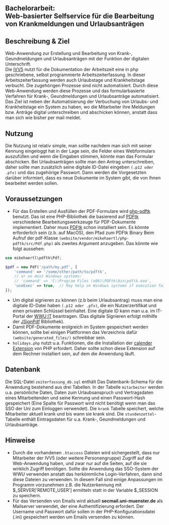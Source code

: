 ## Bachelorarbeit: <br> Web-basierter Selfservice für die Bearbeitung von Krankmeldungen und Urlaubsanträgen

## Beschreibung & Ziel
Web-Anwendung zur Erstellung und Bearbeitung von Krank-, Geundmeldungen und Urlaubsanträgen mit der Funktion der digitalen Unterschrift.<br>
Die [IVV5](https://www.uni-muenster.de/IVV5/) nutzt für die Dokumentation der Arbeitszeit eine in php geschriebene, selbst programmierte Arbeitszeiterfassung. In dieser Arbeitszeiterfassung werden auch Urlaubstage und Krankheitstage verbucht. Die zugehörigen Prozesse sind nicht automatisiert. Durch diese Web-Anwendung werden diese Prozesse und das formularbasierte Verfahren für Krank-, Geundmeldungen und Urlaubsanträge automatisiert.<br>
Das Ziel ist neben der Automatisierung der Verbuchung von Urlaubs- und Krankheitstage ein System zu haben, wo die Mitarbeiter ihre Meldungen bzw. Anträge digital unterschreiben und abschicken können, anstatt dass man sich wie bisher per mail meldet.

## Nutzung
Die Nutzung ist relativ simple, man sollte nachdem man sich mit seiner Kennung eingeloggt hat in der Lage sein, die Felder eines Webformulars auszufüllen und wenn die Eingaben stimmen, könnte man das Formular abschicken. Bei Urlaubsanträgen sollte man den Antrag unterschreiben, daher sollte man zusätzlich seine digitale ID-Datei eingeben `(.p12 oder .pfx)` und das zugehörige Passwort. Dann werden die Vorgesetzten darüber informiert, dass es neue Dokumente im System gibt, die von Ihnen bearbeitet werden sollen.


## Voraussetzungen
* Für das Erstellen und Ausfüllen der PDF-Formulare wird [php-pdftk](https://github.com/mikehaertl/php-pdftk) benutzt. Das ist eine PHP-Bibliothek die basierend auf [PDFtk](https://www.pdflabs.com/tools/pdftk-the-pdf-toolkit/) verschiedene Bearbeitungswerkzeuge für PDF-Dokumente implementiert. Daher muss [PDFtk](https://www.pdflabs.com/tools/pdftk-the-pdf-toolkit/) schon installiert sein. Es könnte erforderlich sein (z.b. auf MacOS), den Pfad zum PDFtk Binary Beim Aufruf der pdf-Klasse `(website/vendor/mikehaertl/php-pdftk/src/Pdf.php)` als zweites Argument anzugeben. Das könnte wie folgt aussehen:

```php
use mikehaertl\pdftk\Pdf;

$pdf = new Pdf('/path/my.pdf', [
    'command' => '/some/other/path/to/pdftk',
    // or on most Windows systems:
    // 'command' => 'C:\Program Files (x86)\PDFtk\bin\pdftk.exe',
    'useExec' => true,  // May help on Windows systems if execution fails
]);
```
* Um digital signieren zu können (z.b beim Urlaubsantrag) muss man eine digitale ID-Datei haben `(.p12 oder .pfx)`, die ein Nutzerzertifikat und einen privaten Schlüssel beinhaltet. Eine digitale ID kann man u.a. im IT-Portal der [WWU IT](https://www.uni-muenster.de/IT/) beantragen. (Das digitale Signieren erfolgt mithilfe der [JSignPdf](https://github.com/intoolswetrust/jsignpdf) Bibliothek).
* Damit PDF-Dokumente erolgreich im System gespeichert werden können, sollte bei einigen Plattformen das Verzeichnis dafür ``(website/generated_files/)`` schreibbar sein.
* ``holidays.php`` nutzt u.a. Funktionen, die die Installation der [calender Extension](https://www.php.net/manual/en/book.calendar.php) von PHP erfordert. Daher sollte schon diese Extension auf dem Rechner installiert sein, auf dem die Anwendung läuft.
 
 
## Datenbank
Die SQL-Datei ``zeiterfassung_db.sql`` enthält Das Datenbank-Schema für die Anwendung bestehend aus drei Tabellen. In der Tabelle ``mitarbeiter`` werden u.a. persönliche Daten, Daten zum Urlaubsanspruch und Vertragsdaten eines Mitarbeitenden und seine Kennung und einen Passwort-Hash gespeichert (Eine Spalte für Passwort wird nicht benötigt wenn man das SSO der Uni zum Einloggen verwendet). Die ``krank`` Tabelle speichert, welche Mitarbeiter aktuell krank und bis wann sie krank sind. Die ``stundenzettel``-Tabelle enthält Eintragsdaten für u.a. Krank-, Geundmeldungen und Urlaubsanträge.


## Hinweise 
* Durch die vorhandenen ``.htaccess`` Dateien wird sichergestellt, dass nur Mitarbeiter der IVV5 (oder weitere Personengruppe) Zugriff auf die Web-Anwendung haben, und zwar nur auf die Seiten, auf die sie wirklich Zugriff benötigen. Sollte die Anwendung das SSO-System der WWU verwenden anstatt das herkömmliche Login-Verfahren, dann sind diese Dateien zu verwenden. In diesem Fall sind einige Anpassungen im Programm vorzunehmen z.B. die Nutzerkennung mit $_SERVER['REMOTE_USER'] ermitteln statt in der Variable $_SESSION zu speichern.
* Für das Versenden von Emails wird aktuell **secmail.uni-muenster.de** als Mailserver verwendet, der eine Authentifizierung erfordert. Der Username und Passwort dafür sollen in der PHP-Konfigurationsdatei (.ini) gespeichert werden um Emails versenden zu können.


